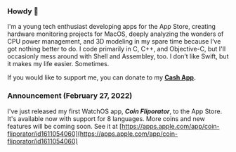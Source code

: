 ### Howdy 👋
I'm a young tech enthusiast developing apps for the App Store, creating hardware monitoring projects for MacOS, deeply analyzing the wonders of CPU power management, and 3D modeling in my spare time because I’ve got nothing better to do. I code primarily in C, C++, and Objective-C, but I'll occasionly mess around with Shell and Assembley, too. I don’t like Swift, but it makes my life easier. Sometimes.

If you would like to support me, you can donate to my **[Cash App](https://cash.app/$bitespotatobacks).**

### Announcement (February 27, 2022)

I've just released my first WatchOS app, _**Coin Fliporator**_, to the App Store. It's available now with support for 8 languages. More coins and new features will be coming soon. See it at [https://apps.apple.com/app/coin-fliporator/id1611054060](https://apps.apple.com/app/coin-fliporator/id1611054060)
